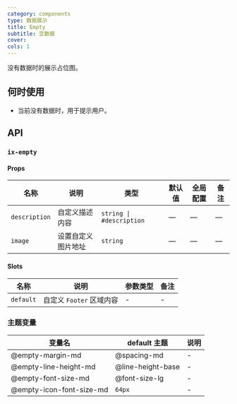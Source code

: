 ```yaml
---
category: components
type: 数据展示
title: Empty
subtitle: 空数据
cover:
cols: 1
---
```


没有数据时的展示占位图。

## 何时使用

- 当前没有数据时，用于提示用户。

## API

### `ix-empty`

#### Props

| 名称 | 说明 | 类型  | 默认值 | 全局配置 | 备注 |
| --- | --- | --- | --- | --- | --- |
| `description` | 自定义描述内容 | `string \| #description` | — | — | — |
| `image` | 设置自定义图片地址 | `string` | — | — | — |

#### Slots

| 名称 | 说明 | 参数类型 | 备注 |
| --- | --- | --- | --- |
| `default` | 自定义 `Footer` 区域内容 | - | - |

### 主题变量

| 变量名 | default 主题| 说明 |
| --- | --- | --- |
| @empty-margin-md | @spacing-md | - |
| @empty-line-height-md | @line-height-base | - |
| @empty-font-size-md | @font-size-lg | - |
| @empty-icon-font-size-md | `64px` | - |
